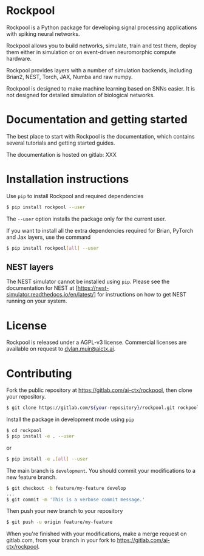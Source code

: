 Rockpool
========

Rockpool is a Python package for developing signal processing applications with spiking neural networks.

Rockpool allows you to build networks, simulate, train and test them, deploy them either in simulation or on event-driven neuromorphic compute hardware.

Rockpool provides layers with a number of simulation backends, including Brian2, NEST, Torch, JAX, Numba and raw numpy.

Rockpool is designed to make machine learning based on SNNs easier. It is not designed for detailed simulation of biological networks.

Documentation and getting started
=============

The best place to start with Rockpool is the documentation, which contains several tutorials and getting started guides.

The documentation is hosted on gitlab: XXX

Installation instructions
=========================

Use `pip` to install Rockpool and required dependencies

```bash
$ pip install rockpool --user
```

The `--user` option installs the package only for the current user.

If you want to install all the extra dependencies required for Brian, PyTorch and Jax layers, use the command

```bash
$ pip install rockpool[all] --user
```

NEST layers
-----------

The NEST simulator cannot be installed using `pip`. Please see the documentation for NEST at [https://nest-simulator.readthedocs.io/en/latest/] for instructions on how to get NEST running on your system.

License
=======

Rockpool is released under a AGPL-v3 license. Commercial licenses are available on request to dylan.muir@aictx.ai.

Contributing
============

Fork the public repository at https://gitlab.com/ai-ctx/rockpool, then clone your repository.

```bash
$ git clone https://gitlab.com/${your-repository}/rockpool.git rockpool
```

Install the package in development mode using `pip`

```bash
$ cd rockpool
$ pip install -e . --user
```

or

```bash
$ pip install -e .[all] --user
```

The main branch is `development`. You should commit your modifications to a new feature branch.

```bash
$ git checkout -b feature/my-feature develop
...
$ git commit -m 'This is a verbose commit message.'
```

Then push your new branch to your repository

```bash
$ git push -u origin feature/my-feature
```

When you're finished with your modifications, make a merge request on gitlab.com, from your branch in your fork to https://gitlab.com/ai-ctx/rockpool.